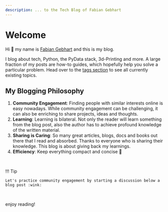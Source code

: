 ```yaml
---
description: ... to the Tech Blog of Fabian Gebhart
---
```


# Welcome

Hi :wave: my name is [Fabian Gebhart](https://fgebhart.dev) and this is my blog.

I blog about tech, Python, the PyData stack, 3d-Printing and more. A large fraction of my posts are how-to guides, which hopefully help you solve a particular problem. Head over to the [tags section](tags.md) to see all currently existing topics.

## My Blogging Philosophy
1. **Community Engagement**: Finding people with similar interests online is easy nowadays. While community engagement can be challenging, it can also be enriching to share projects, ideas and thoughts.
2. **Learning**: Learning is bilateral. Not only the reader will learn something from the blog post, also the author has to achieve profound knowledge of the written material.
3. **Sharing is Caring**: So many great articles, blogs, docs and books out there that I read and absorbed. Thanks to everyone who is sharing their knowledge. This blog is about giving back my learnings.
4. **Efficiency**: Keep everything compact and concise :rocket:

<br>

!!! Tip

    Let's practice community engagement by starting a discussion below a blog post :wink:

<br>

enjoy reading!
